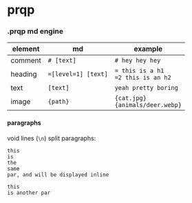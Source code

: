 # prqp



### .prqp md engine

| element | md                  | example                                  |
| ------- | ------------------- | ---------------------------------------- |
| comment | `# [text]`          | `# hey hey hey`                          |
| heading | `=[level=1] [text]` | `= this is a h1`<br />`=2 this is an h2` |
| text    | `[text]`            | `yeah pretty boring`                     |
| image   | `{path}`            | `{cat.jpg}`<br />`{animals/deer.webp}`   |



#### paragraphs

void lines (`\n`) split paragraphs:

```
this
is
the
same
par, and will be displayed inline

this
is another par
```

